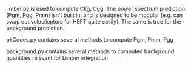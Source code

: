limber.py is used to compute Ckg, Cgg. The power spectrum prediction (Pgm, Pgg, Pmm) isn't built in, and is designed to be modular (e.g. can swap out velocileptors for HEFT quite easily). The same is true for the background prediction.

pkCodes.py contains several methods to compute Pgm, Pmm, Pgg

background.py contains several methods to computed background quantities relevant for Limber integration 
